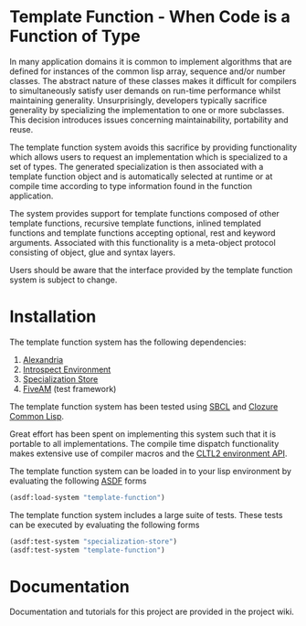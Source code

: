 Template Function - When Code is a Function of Type
===================================================

In many application domains it is common to implement algorithms that
are defined for instances of the common lisp array, sequence and/or
number classes. The abstract nature of these classes makes it
difficult for compilers to simultaneously satisfy user demands on
run-time performance whilst maintaining generality. Unsurprisingly,
developers typically sacrifice generality by specializing the
implementation to one or more subclasses. This decision introduces
issues concerning maintainability, portability and reuse.

The template function system avoids this sacrifice by providing
functionality which allows users to request an implementation which is
specialized to a set of types. The generated specialization is then
associated with a template function object and is automatically
selected at runtime or at compile time according to type information
found in the function application.

The system provides support for template functions composed of other
template functions, recursive template functions, inlined templated
functions and template functions accepting optional, rest and keyword
arguments. Associated with this functionality is a meta-object
protocol consisting of object, glue and syntax layers.

Users should be aware that the interface provided by the template
function system is subject to change.

# Installation

The template function system has the following dependencies:
1. [Alexandria](https://common-lisp.net/project/alexandria/)
2. [Introspect Environment](https://github.com/Bike/introspect-environment)
3. [Specialization Store](https://github.com/markcox80/specialization-store)
4. [FiveAM](https://common-lisp.net/project/fiveam/) (test framework)

The template function system has been tested
using [SBCL](http://www.sbcl.org)
and [Clozure Common Lisp](https://ccl.clozure.com).

Great effort has been spent on implementing this system such that it
is portable to all implementations. The compile time dispatch
functionality makes extensive use of compiler macros and the
[CLTL2 environment API](https://www.cs.cmu.edu/Groups/AI/html/cltl/clm/node102.html#SECTION001250000000000000000).

The template function system can be loaded in to your lisp environment
by evaluating the following [ASDF](https://common-lisp.net/project/asdf/)
forms
```lisp
(asdf:load-system "template-function")
```

The template function system includes a large suite of tests. These tests
can be executed by evaluating the following forms
```lisp
(asdf:test-system "specialization-store")
(asdf:test-system "template-function")
```

# Documentation

Documentation and tutorials for this project are provided in the
project wiki.
